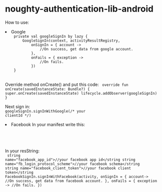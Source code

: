 # noughty-authentication-lib-android

How to use:</br>
<li>Google
<code>
    private val googleSignIn by lazy {
        GoogleSignIn(context, activityResultRegistry,
            onSignIn = { account ->
                //On success, get data from google account.
            },
            onFails = { exception ->
                //On fails.
            })
    }
</code>
</li>
</br>

Override method onCreate() and put this code:
<code>
    override fun onCreate(savedInstanceState: Bundle?) {
        super.onCreate(savedInstanceState)
        lifecycle.addObserver(googleSignIn)
    }
</code>

Next sign in:</br>
<code>googleSignIn.signInWithGoogle(/* your clientId */)</code>

<li>Facebook
In your manifest write this:</br>
<code>
      <meta-data
            android:name="com.facebook.sdk.ApplicationId"
            android:value="@string/facebook_app_id" />
        <meta-data
            android:name="com.facebook.sdk.ClientToken"
            android:value="@string/facebook_client_token" />
        <activity
            android:name="com.facebook.FacebookActivity"
            android:configChanges="keyboard|keyboardHidden|screenLayout|screenSize|orientation" />
</code>

In your resString:</br>
<code>
    string name="facebook_app_id">//your facebook app id</string
    string name="fb_login_protocol_scheme">//your facebook schema</string
    string name="facebook_client_token">//your facebook client token</string
</code>
<code>
       FacebookSignIn.signInWithFacebook(activity, 
       onSignIn = { account->
           //On success, get data from facebook account.
        },
       onFails = { exception ->
           //On fails.
            })
</code>
</li>
